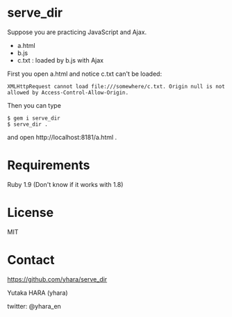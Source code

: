 serve_dir
=========

Suppose you are practicing JavaScript and Ajax.

* a.html
* b.js
* c.txt : loaded by b.js with Ajax

First you open a.html and notice c.txt can't be loaded:

    XMLHttpRequest cannot load file:///somewhere/c.txt. Origin null is not allowed by Access-Control-Allow-Origin.

Then you can type

    $ gem i serve_dir
    $ serve_dir .

and open http://localhost:8181/a.html .

Requirements
============

Ruby 1.9 (Don't know if it works with 1.8)

License
=======

MIT

Contact
=======

https://github.com/yhara/serve_dir

Yutaka HARA (yhara)

twitter: @yhara_en
